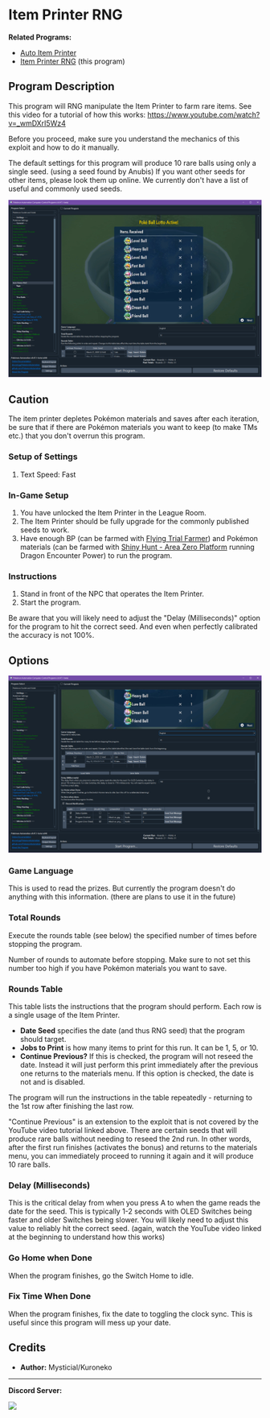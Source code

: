 # Item Printer RNG

**Related Programs:**
- [Auto Item Printer](https://github.com/PokemonAutomation/ComputerControl/blob/master/Wiki/Programs/PokemonSV/AutoItemPrinter.md)
- [Item Printer RNG](https://github.com/PokemonAutomation/ComputerControl/blob/master/Wiki/Programs/PokemonSV/ItemPrinterRNG.md) (this program)

## Program Description

This program will RNG manipulate the Item Printer to farm rare items. See this video for a tutorial of how this works: https://www.youtube.com/watch?v=_wmDXrI5Wz4

Before you proceed, make sure you understand the mechanics of this exploit and how to do it manually.

The default settings for this program will produce 10 rare balls using only a single seed. (using a seed found by Anubis) If you want other seeds for other items, please look them up online. We currently don't have a list of useful and commonly used seeds.

<img src="images/ItemPrinterRNG-0.png">


## Caution

The item printer depletes Pokémon materials and saves after each iteration, be sure that if there are Pokémon materials you want to keep (to make TMs etc.) that you don't overrun this program.

### Setup of Settings

1. Text Speed: Fast

### In-Game Setup

1. You have unlocked the Item Printer in the League Room.
2. The Item Printer should be fully upgrade for the commonly published seeds to work.
2. Have enough BP (can be farmed with [Flying Trial Farmer](PokemonSV/FlyingTrialFarmer.md)) and Pokémon materials (can be farmed with [Shiny Hunt - Area Zero Platform](PokemonSV/ShinyHunt-AreaZeroPlatform.md) running Dragon Encounter Power) to run the program.

### Instructions

1. Stand in front of the NPC that operates the Item Printer.
2. Start the program.

Be aware that you will likely need to adjust the "Delay (Milliseconds)" option for the program to hit the correct seed. And even when perfectly calibrated the accuracy is not 100%.

## Options

<img src="images/ItemPrinterRNG-1.png">

### Game Language

This is used to read the prizes. But currently the program doesn't do anything with this information. (there are plans to use it in the future)

### Total Rounds

Execute the rounds table (see below) the specified number of times before stopping the program.

Number of rounds to automate before stopping. Make sure to not set this number too high if you have Pokémon materials you want to save.

### Rounds Table

This table lists the instructions that the program should perform. Each row is a single usage of the Item Printer.

- **Date Seed** specifies the date (and thus RNG seed) that the program should target.
- **Jobs to Print** is how many items to print for this run. It can be 1, 5, or 10.
- **Continue Previous?** If this is checked, the program will not reseed the date. Instead it will just perform this print immediately after the previous one returns to the materials menu. If this option is checked, the date is not and is disabled.

The program will run the instructions in the table repeatedly - returning to the 1st row after finishing the last row.

"Continue Previous" is an extension to the exploit that is not covered by the YouTube video tutorial linked above. There are certain seeds that will produce rare balls without needing to reseed the 2nd run. In other words, after the first run finishes (activates the bonus) and returns to the materials menu, you can immediately proceed to running it again and it will produce 10 rare balls.


### Delay (Milliseconds)

This is the critical delay from when you press A to when the game reads the date for the seed. This is typically 1-2 seconds with OLED Switches being faster and older Switches being slower. You will likely need to adjust this value to reliably hit the correct seed. (again, watch the YouTube video linked at the beginning to understand how this works)

### Go Home when Done

When the program finishes, go the Switch Home to idle.

### Fix Time When Done

When the program finishes, fix the date to toggling the clock sync. This is useful since this program will mess up your date.


## Credits

- **Author:** Mysticial/Kuroneko

<hr>

**Discord Server:** 

[<img src="https://canary.discordapp.com/api/guilds/695809740428673034/widget.png?style=banner2">](https://discord.gg/cQ4gWxN)


